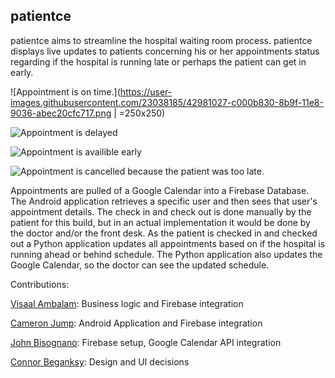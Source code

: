 

## patientce
patientce aims to streamline the hospital waiting room process.  patientce displays live updates to patients concerning his or her appointments status regarding if the hospital is running late or perhaps the patient can get in early.

![Appointment is on time.](https://user-images.githubusercontent.com/23038185/42981027-c000b830-8b9f-11e8-9036-abec20cfc717.png | =250x250)

![Appointment is delayed](https://user-images.githubusercontent.com/23038185/42981025-bfe0e082-8b9f-11e8-9468-fe334d42253d.png=250x)

![Appointment is availible early](https://user-images.githubusercontent.com/23038185/42981026-bff0874e-8b9f-11e8-83fe-5f9b5fbaad4f.png=250x)

![Appointment is cancelled because the patient was too late.](https://user-images.githubusercontent.com/23038185/42981024-bfd0ab36-8b9f-11e8-8e92-6d8cf61221d9.png=250x)

Appointments are pulled of a Google Calendar into a Firebase Database. The Android application retrieves a specific user and then sees that user's appointment details. The check in and check out is done manually by the patient for this build, but in an actual implementation it would be done by the doctor and/or the front desk. As the patient is checked in and checked out a Python application updates all appointments based on if the hospital is running ahead or behind schedule. The Python application also updates the Google Calendar, so the doctor can see the updated schedule.

Contributions:

[Visaal Ambalam](https://github.com/visaals/): Business logic and Firebase integration

[Cameron Jump](https://github.com/cameronjump/): Android Application and Firebase integration

[John Bisognano](https://github.com/johnbisognano): Firebase setup, Google Calendar API integration

[Connor Beganksy](https://github.com/ConnorBegansky): Design and UI decisions 


